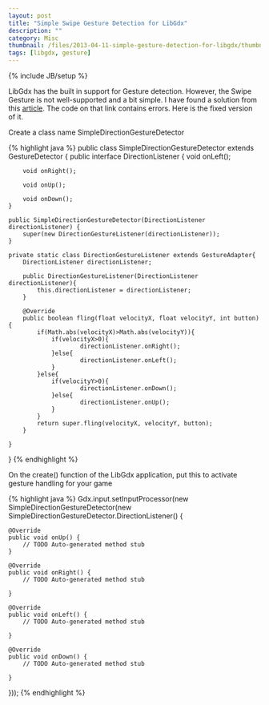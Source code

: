 ```yaml
---
layout: post
title: "Simple Swipe Gesture Detection for LibGdx"
description: ""
category: Misc
thumbnail: /files/2013-04-11-simple-gesture-detection-for-libgdx/thumbnail.png
tags: [libgdx, gesture]
---
```

{% include JB/setup %}

LibGdx has the built in support for Gesture detection. However, the Swipe
Gesture is not well-supported and a bit simple. I have found a solution from
this
[article](http://code.google.com/p/libgdx-users/wiki/SimpleDirectionGestureDetector).
The code on that link contains errors. Here is the fixed version of it.

<!-- more -->

Create a class name SimpleDirectionGestureDetector

{% highlight java %}
public class SimpleDirectionGestureDetector extends GestureDetector {
	public interface DirectionListener {
		void onLeft();

		void onRight();

		void onUp();

		void onDown();
	}

	public SimpleDirectionGestureDetector(DirectionListener directionListener) {
		super(new DirectionGestureListener(directionListener));
	}
	
	private static class DirectionGestureListener extends GestureAdapter{
		DirectionListener directionListener;
		
		public DirectionGestureListener(DirectionListener directionListener){
			this.directionListener = directionListener;
		}
		
		@Override
        public boolean fling(float velocityX, float velocityY, int button) {
			if(Math.abs(velocityX)>Math.abs(velocityY)){
				if(velocityX>0){
						directionListener.onRight();
				}else{
						directionListener.onLeft();
				}
			}else{
				if(velocityY>0){
						directionListener.onDown();
				}else{                                  
						directionListener.onUp();
				}
			}
			return super.fling(velocityX, velocityY, button);
        }

	}

}
{% endhighlight %}

On the create() function of the LibGdx application, put this to activate gesture
handling for your game

{% highlight java %}
Gdx.input.setInputProcessor(new SimpleDirectionGestureDetector(new SimpleDirectionGestureDetector.DirectionListener() {
		
	@Override
	public void onUp() {
		// TODO Auto-generated method stub
	}

	@Override
	public void onRight() {
		// TODO Auto-generated method stub

	}

	@Override
	public void onLeft() {
		// TODO Auto-generated method stub

	}

	@Override
	public void onDown() {
		// TODO Auto-generated method stub

	}
}));
{% endhighlight %}
